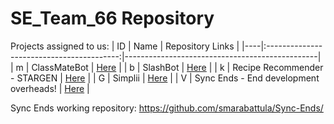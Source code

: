 # SE_Team_66 Repository

Projects assigned to us:
| ID | Name                                    | Repository Links                                |
|----|:-----------------------------------------:|------------------------------------------------|
| m  | ClassMateBot                            | [Here](https://github.com/lyonva/ClassMateBot)       |
| b  | SlashBot                                | [Here](https://github.com/secheaper/slashbot)        |
| k  | Recipe Recommender - STARGEN            | [Here](https://github.com/het-patel99/Recipe_Recommender) |
| G  | Simplii                                 | [Here](https://github.com/adamyen/Simplii)           |
| V  | Sync Ends - End development overheads!  | [Here](https://github.com/jaymodi98/csc510-project)  |

Sync Ends working repository: https://github.com/smarabattula/Sync-Ends/ 
